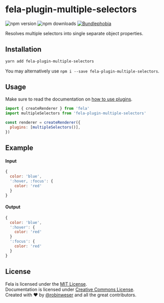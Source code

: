 # fela-plugin-multiple-selectors

<img alt="npm version" src="https://badge.fury.io/js/fela-plugin-multiple-selectors.svg"> <img alt="npm downloads" src="https://img.shields.io/npm/dm/fela-plugin-multiple-selectors.svg"> <a href="https://bundlephobia.com/result?p=fela-plugin-multiple-selectors@latest"><img alt="Bundlephobia" src="https://img.shields.io/bundlephobia/minzip/fela-plugin-multiple-selectors.svg"></a>

Resolves multiple selectors into single separate object properties.

## Installation

```sh
yarn add fela-plugin-multiple-selectors
```

You may alternatively use `npm i --save fela-plugin-multiple-selectors`.

## Usage

Make sure to read the documentation on [how to use plugins](http://fela.js.org/docs/advanced/Plugins.html).

```javascript
import { createRenderer } from 'fela'
import multipleSelectors from 'fela-plugin-multiple-selectors'

const renderer = createRenderer({
  plugins: [multipleSelectors()],
})
```

## Example

#### Input

```javascript
{
  color: 'blue',
  ':hover, :focus': {
    color: 'red'
  }
}
```

#### Output

```javascript
{
  color: 'blue',
  ':hover': {
    color: 'red'
  }
  ':focus': {
    color: 'red'
  }
}
```

## License

Fela is licensed under the [MIT License](http://opensource.org/licenses/MIT).<br>
Documentation is licensed under [Creative Commons License](http://creativecommons.org/licenses/by/4.0/).<br>
Created with ♥ by [@robinweser](http://weser.io) and all the great contributors.
